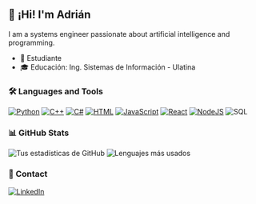 ## 🌟 ¡Hi! I'm Adrián

I am a systems engineer passionate about artificial intelligence and programming.

- 💼 Estudiante
- 🎓 Educación: Ing. Sistemas de Información - Ulatina

### 🛠️ Languages and Tools

[![Python](https://img.shields.io/badge/Python-3776AB?logo=python&logoColor=fff)](#)
[![C++](https://img.shields.io/badge/C++-%2300599C.svg?logo=c%2B%2B&logoColor=white)](#)
[![C#](https://custom-icon-badges.demolab.com/badge/C%23-%23239120.svg?logo=cshrp&logoColor=white)](#)
[![HTML](https://img.shields.io/badge/HTML-%23E34F26.svg?logo=html5&logoColor=white)](#)
[![JavaScript](https://img.shields.io/badge/JavaScript-F7DF1E?logo=javascript&logoColor=000)](#)
[![React](https://img.shields.io/badge/React-%2320232a.svg?logo=react&logoColor=%2361DAFB)](#)
[![NodeJS](https://img.shields.io/badge/Node.js-6DA55F?logo=node.js&logoColor=white)](#)
![SQL](https://img.shields.io/badge/SQL-4479A1?style=for-the-badge&logo=sql&logoColor=white)

### 📊 GitHub Stats

![Tus estadísticas de GitHub](https://github-readme-stats.vercel.app/api?username=adrianqe&show_icons=true&theme=radical)
![Lenguajes más usados](https://github-readme-stats.vercel.app/api/top-langs/?username=adrianqe&layout=compact&theme=radical)

### 🤝 Contact
[![LinkedIn](https://img.shields.io/badge/LinkedIn-0A66C2?logo=linkedin&logoColor=fff)](www.linkedin.com/in/adrian-quiros-elizondo-639906300)

<!---
adrianqe/adrianqe is a ✨ special ✨ repository because its `README.md` (this file) appears on your GitHub profile.
You can click the Preview link to take a look at your changes.
--->
